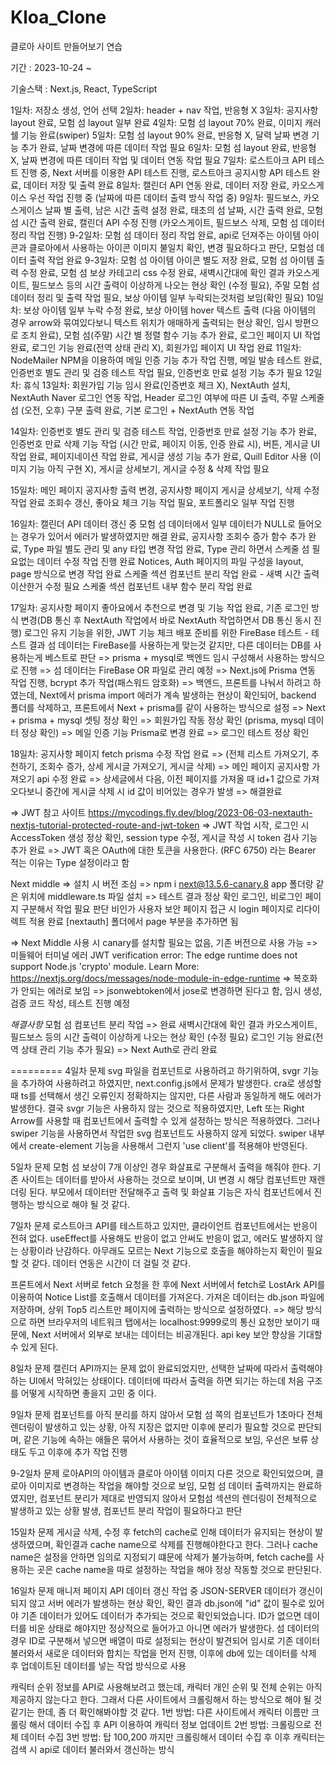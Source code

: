 # Kloa_Clone
클로아 사이트 만들어보기 연습

기간 : 2023-10-24 ~ 

기술스택 : Next.js, React, TypeScript

1일차: 저장소 생성, 언어 선택
2일차: header + nav 작업, 반응형 X
3일차: 공지사항 layout 완료, 모험 섬 layout 일부 완료
4일차: 모험 섬 layout 70% 완료, 이미지 캐러쉘 기능 완료(swiper)
5일차: 모험 섬 layout 90% 완료, 반응형 X, 달력 날짜 변경 기능 추가 완료, 날짜 변경에 따른 데이터 작업 필요
6일차: 모험 섬 layout 완료, 반응형 X, 날짜 변경에 따른 데이터 작업 및 데이터 연동 작업 필요
7일차: 로스트아크 API 테스트 진행 중, Next 서버를 이용한 API 테스트 진행, 로스트아크 공지시항 API 테스트 완료, 데이터 저장 및 출력 완료 
8일차: 캘린더 API 연동 완료, 데이터 저장 완료, 카오스게이스 우선 작업 진행 중 (날짜에 따른 데이터 출력 방식 작업 중)
9일차: 필드보스, 카오스게이스 날짜 별 출력, 남은 시간 출력 설정 완료, 태초의 섬 날짜, 시간 출력 완료, 모험 섬 시간 출력 완료, 캘린더 API 수정 진행 (카오스게이트, 필드보스 삭제, 모험 섬 데이터 정리 작업 진행)
9-2일차: 모험 섬 데이터 정리 작업 완료, api로 던져주는 아이템 아이콘과 클로아에서 사용하는 아이콘 이미지 불일치 확인, 변경 필요하다고 판단, 모험섬 데이터 출력 작업 완료
9-3일차: 모험 섬 아이템 아이콘 별도 저장 완료, 모험 섬 아이템 출력 수정 완료, 모험 섬 보상 카테고리 css 수정 완료, 새벽시간대에 확인 결과 카오스게이트, 필드보스 등의 시간 출력이 이상하게 나오는 현상 확인 (수정 필요), 주말 모험 섬 데이터 정리 및 출력 작업 필요, 보상 아이템 일부 누락되는것처럼 보임(확인 필요)
10일차: 보상 아이템 일부 누락 수정 완료, 보상 아이템 hover 텍스트 출력 (다음 아이템의 경우 arrow와 묶여있다보니 텍스트 위치가 애매하게 출력되는 현상 확인, 임시 방편으로 조치 완료), 모험 섬(주말) 시간 별 정렬 함수 기능 추가 완료, 로그인 페이지 UI 작업 완료, 로그인 기능 완료(전역 상태 관리 X), 회원가입 페이지 UI 작업 완료
11일차: NodeMailer NPM을 이용하여 메일 인증 기능 추가 작업 진행, 메일 발송 테스트 완료, 인증번호 별도 관리 및 검증 테스트 작업 필요, 인증번호 만료 설정 기능 추가 필요
12일차: 휴식
13일차: 회원가입 기능 임시 완료(인증번호 체크 X), NextAuth 설치, NextAuth Naver 로그인 연동 작업, Header 로그인 여부에 따른 UI 출력, 주말 스케줄 섬 (오전, 오후) 구분 출력 완료, 기본 로그인 + NextAuth 연동 작업

14일차: 인증번호 별도 관리 및 검증 테스트 작업, 인증번호 만료 설정 기능 추가 완료, 인증번호 만료 삭제 기능 작업 (시간 만료, 페이지 이동, 인증 완료 시), 버튼, 게시글 UI 작업 완료, 페이지네이션 작업 완료, 게시글 생성 기능 추가 완료, Quill Editor 사용 (이미지 기능 아직 구현 X), 게시글 상세보기, 게시글 수정 & 삭제 작업 필요

15일차: 메인 페이지 공지사항 출력 변경, 공지사항 페이지 게시글 상세보기, 삭제 수정 작업 완료
조회수 갱신, 좋아요 체크 기능 작업 필요, 포트폴리오 일부 작업 진행

16일차: 캘린더 API 데이터 갱신 중 모험 섬 데이터에서 일부 데이터가 NULL로 들어오는 경우가 있어서 에러가 발생하였지만 해결 완료, 공지사항 조회수 증가 함수 추가 완료, Type 파일 별도 관리 및 any 타입 변경 작업 완료, Type 관리 하면서 스케줄 섬 필요없는 데이터 수정 작업 진행 완료
Notices, Auth 페이지의 파일 구성을 layout, page 방식으로 변경 작업 완료
스케줄 섹션 컴포넌트 분리 작업 완료 - 새벽 시간 출력 이산한거 수정 필요
스케줄 섹션 컴포넌트 내부 함수 분리 작업 완료

17일차: 공지사항 페이지 좋아요에서 추천으로 변경 및 기능 작업 완료, 기존 로그인 방식 변경(DB 통신 후 NextAuth 작업에서 바로 NextAuth 작업하면서 DB 통신 동시 진행)
로그인 유지 기능을 위한, JWT 기능 체크
배포 준비를 위한 FireBase 테스트 - 테스트 결과 섬 데이터는 FireBase를 사용하는게 맞는것 같지만, 다른 데이터는 DB를 사용하는게 베스트로 판단
=> prisma + mysql로 백엔드 임시 구성해서 사용하는 방식으로 진행
=> 섬 데이터는 FireBase OR 파일로 관리 예정
=> Next.js에 Prisma 연동 작업 진행, bcrypt 추가 작업(패스워드 암호화)
=> 백엔드, 프론트를 나눠서 하려고 하였는데, Next에서 prisma import 에러가 계속 발생하는 현상이 확인되어, backend 폴더를 삭제하고, 프론트에서 Next + prisma를 같이 사용하는 방식으로 설정
=> Next + prisma + mysql 셋팅 정상 확인
=> 회원가입 작동 정상 확인 (prisma, mysql 데이터 정상 확인)
=> 메일 인증 기능 Prisma로 변경 완료
=> 로그인 테스트 정상 확인

18일차: 공지사항 페이지 fetch prisma 수정 작업 완료
=> (전체 리스트 가져오기, 추천하기, 조회수 증가, 상세 게시글 가져오기, 게시글 삭제)
=> 메인 페이지 공지사항 가져오기 api 수정 완료
=> 상세글에서 다음, 이전 페이지를 가져올 때 id+1 값으로 가져오다보니 중간에 게시글 삭제 시 id 값이 비어있는 경우가 발생 => 해결완료

=> JWT 참고 사이트
https://mycodings.fly.dev/blog/2023-06-03-nextauth-nextjs-tutorial-protected-route-and-jwt-token
=> JWT 작업 시작, 로그인 시 AccessToken 생성 정상 확인, session type 수정, 게시글 작성 시 token 검사 기능 추가 완료
=> JWT 혹은 OAuth에 대한 토큰을 사용한다. (RFC 6750) 라는 Bearer 적는 이유는 Type 설정이라고 함

Next middle
=> 설치 시 버전 조심
=> npm i next@13.5.6-canary.8
app 폴더랑 같은 위치에 middleware.ts 파일 설치 => 테스트 결과 정상 확인
로그인, 비로그인 페이지 구분해서 작업 필요 판단
비인가 사용자 보안 페이지 접근 시 login 페이지로 리다이렉트 적용 완료 [nextauth] 폴더에서 page 부분을 추가하면 됨

=> Next Middle 사용 시 canary를 설치할 필요는 없음, 기존 버전으로 사용 가능
=> 미들웨어 터미널 에러
JWT verification error: The edge runtime does not support Node.js 'crypto' module.
Learn More: https://nextjs.org/docs/messages/node-module-in-edge-runtime
=> 복호화가 안되는 에러로 보임
=> jsonwebtoken에서 jose로 변경하면 된다고 함, 임시 생성, 검증 코드 작성, 테스트 진행 예정





*해결사항*
모험 섬 컴포넌트 분리 작업 => 완료
새벽시간대에 확인 결과 카오스게이트, 필드보스 등의 시간 출력이 이상하게 나오는 현상 확인 (수정 필요)
로그인 기능 완료(전역 상태 관리 기능 추가 필요) => Next Auth로 관리 완료

=========
4일차 문제
svg 파일을 컴포넌트로 사용하려고 하기위하여, svgr 기능을 추가하여 사용하려고 하였지만, next.config.js에서 문제가 발생한다.
cra로 생성할 때 ts를 선택해서 생긴 오류인지 정확하지는 않지만, 다른 사람과 동일하게 해도 에러가 발생한다.
결국 svgr 기능은 사용하지 않는 것으로 적용하였지만, Left 또는 Right Arrow를 사용할 때 컴포넌트에서 출력할 수 있게 설정하는 방식은 적용하였다.
그러나 swiper 기능을 사용하면서 작업한 svg 컴포넌트도 사용하지 않게 되었다.
swiper 내부에서 create-element 기능을 사용해서 그런지 'use client'를 적용해야 반영된다.

5일차 문제
모험 섬 보상이 7개 이상인 경우 화살표로 구분해서 출력을 해줘야 한다.
기존 사이트는 데이터를 받아서 사용하는 것으로 보이며, UI 변경 시 해당 컴포넌트만 재렌더링 된다.
부모에서 데이터만 전달해주고 출력 및 화살표 기능은 자식 컴포넌트에서 진행하는 방식으로 해야 될 것 같다.

7일차 문제
로스트아크 API를 테스트하고 있지만, 클라이언트 컴포넌트에서는 반응이 전혀 없다.
useEffect를 사용해도 반응이 없고 안써도 반응이 없고, 에러도 발생하지 않는 상황이라 난감하다.
아무래도 모르는 Next 기능으로 호출을 해야하는지 확인이 필요할 것 같다.
데이터 연동은 시간이 더 걸릴 것 같다.

프론트에서 Next 서버로 fetch 요청을 한 후에 Next 서버에서 fetch로 LostArk API를 이용하여 Notice List를 호출해서 데이터를 가져온다.
가져온 데이터는 db.json 파일에 저장하며, 상위 Top5 리스트만 페이지에 출력하는 방식으로 설정하였다.
=> 해당 방식으로 하면 브라우저의 네트워크 탭에서는 localhost:9999로의 통신 요청만 보이기 때문에, Next 서버에서 외부로 보내는 데이터는 비공개된다. api key 보안 향상을 기대할 수 있게 된다.

8일차 문제
캘린더 API까지는 문제 없이 완료되었지만, 선택한 날짜에 따라서 출력해야 하는 UI에서 막혀있는 상태이다. 데이터에 따라서 출력을 하면 되기는 하는데 처음 구조를 어떻게 시작하면 좋을지 고민 중 이다.

9일차 문제
컴포넌트를 아직 분리를 하지 않아서 모험 섬 쪽의 컴포넌트가 1초마다 전체 렌더링이 발생하고 있는 상황, 아직 지장은 없지만 이후에 분리가 필요할 것으로 판단되며, 같은 기능에 속하는 애들은 묶어서 사용하는 것이 효율적으로 보임,
우선은 보류 상태도 두고 이후에 추가 작업 진행

9-2일차 문제
로아API의 아이템과 클로아 아이템 이미지 다른 것으로 확인되었으며, 클로아 이미지로 변경하는 작업을 해야할 것으로 보임,
모험 섬 데이터 출력까지는 완료하였지만, 컴포넌트 분리가 제대로 반영되지 않아서 모험섬 섹션의 렌더링이 전체적으로 발생하고 있는 상황 발생, 컴포넌트 분리 작업이 필요하다고 판단

15일차 문제
게시글 삭제, 수정 후 fetch의 cache로 인해 데이터가 유지되는 현상이 발생하였으며, 확인결과 cache name으로 삭제를 진행해야한다고 한다. 그러나 cache name은 설정을 안하면 임의로 지정되기 떄문에 삭제가 불가능하며, fetch cache를 사용하는 곳은 cache name을 따로 설정하는 작업을 해야 정상 작동할 것으로 판단된다.

16일차 문제
매니저 페이지 API 데이터 갱신 작업 중 JSON-SERVER 데이터가 갱신이 되지 않고 서버 에러가 발생하는 현상 확인, 확인 결과 db.json에 "id" 값이 필수로 있어야 기존 데이터가 있어도 데이터가 추가되는 것으로 확인되었습니다. ID가 없으면 데이터를 비운 상태로 해야지만 정상적으로 들어가고 아니면 에러가 발생한다.
섬 데이터의 경우 ID로 구분해서 넣으면 배열이 따로 설정되는 현상이 발견되어 임시로 기존 데이터 불러와서 새로운 데이터와 합치는 작업을 먼저 진행,
이후에 db에 있는 데이터를 삭제 후 업데이트된 데이터를 넣는 작업 방식으로 사용

캐릭터 순위 정보를 API로 사용해보려고 했는데, 캐릭터 개인 순위 및 전체 순위는 아직 제공하지 않는다고 한다. 그래서 다른 사이트에서 크롤링해서 하는 방식으로 해야 될 것 같기는 한데, 좀 더 확인해봐야할 것 같다.
1번 방법: 다른 사이트에서 캐릭터 이름만 크롤링 해서 데이터 수집 후 API 이용하여 캐릭터 정보 업데이트
2번 방법: 크롤링으로 전체 데이터 수집
3번 방법: 탑 100,200 까지만 크롤링해서 데이터 수집 후 이후 캐릭터는 검색 시 api로 데이터 불러와서 갱신하는 방식